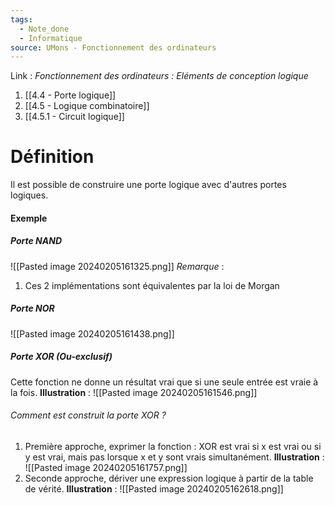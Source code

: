 ```yaml
---
tags:
  - Note_done
  - Informatique
source: UMons - Fonctionnement des ordinateurs
---
```


Link :
_Fonctionnement des ordinateurs : Eléments de conception logique_
1. [[4.4 - Porte logique]]
1. [[4.5 - Logique combinatoire]]
2. [[4.5.1 - Circuit logique]]

# Définition
Il est possible de construire une porte logique avec d'autres portes logiques.

#### Exemple
##### Porte NAND
![[Pasted image 20240205161325.png]]
_Remarque_ :
1. Ces 2 implémentations sont équivalentes par la loi de Morgan

##### Porte NOR 
![[Pasted image 20240205161438.png]]
##### Porte XOR (Ou-exclusif)
Cette fonction ne donne un résultat vrai que si une seule entrée est vraie à la fois.
**Illustration** : ![[Pasted image 20240205161546.png]]
###### Comment est construit la porte XOR ?
1. Première approche, exprimer la fonction : XOR est vrai si x est vrai ou si y est vrai, mais pas lorsque x et y sont vrais simultanément.
**Illustration** : ![[Pasted image 20240205161757.png]]
2. Seconde approche, dériver une expression logique à partir de la table de vérité.
**Illustration** : ![[Pasted image 20240205162618.png]]
